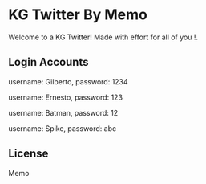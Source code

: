# KG Twitter By Memo

Welcome to a KG Twitter! Made with effort for all of you !.

## Login Accounts

username: Gilberto,
password: 1234

username: Ernesto,
password: 123

username: Batman,
password: 12

username: Spike,
password: abc

## License

Memo

